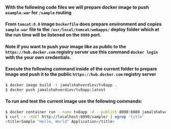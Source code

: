 #### With the following code files we will prepare docker image to push `example.war` for `/sample` routing

#### From `tomcat:8.0` image `Dockerfile` does prepare environment and copies `sample.war` file to the `/usr/local/tomcat/webapps/` deploy folder which at the run time will be listened on the `8080` port.

#### Note if you want to push your image like as public to the `https://hub.docker.com` registry server use this command `docker login` with the your own credentials.

#### Execute the following command inside of the current folder to prepare image and push it to the public `https://hub.docker.com` registry server
```bash
$ docker image build -t jamalshahverdiev/tv8app . 
$ docker push jamalshahverdiev/tv8app:latest
```

#### To run and test the current image use the following commands:
```bash
$ docker container run --name tv8app -d --publish 8090:8080 jamalshahverdiev/tv8app
$ curl -s -XGET http://localhost:8090/sample/ | egrep 'title'
<title>Sample "Hello, World" Application</title>
```
